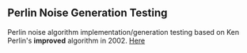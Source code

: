 ## Perlin Noise Generation Testing

Perlin noise algorithm implementation/generation testing based on Ken Perlin's
**improved** algorithm in 2002.  [Here](http://mrl.nyu.edu/~perlin/noise/)

